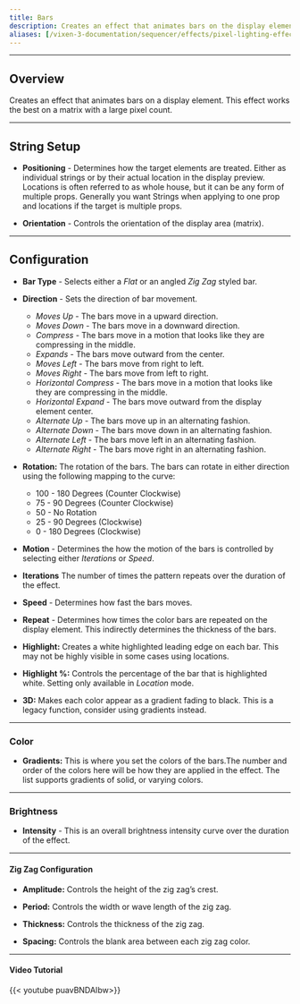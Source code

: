 ```yaml
---
title: Bars
description: Creates an effect that animates bars on the display elements.
aliases: [/vixen-3-documentation/sequencer/effects/pixel-lighting-effects/bars/]
---
```


---

## Overview

Creates an effect that animates bars on a display element.  This effect works the best on a matrix with a large pixel count.

---

## String Setup

  * **Positioning** - Determines how the target elements are treated.  Either as individual strings or by their actual location in the display preview.
                      Locations is often referred to as whole house, but it can be any form of multiple props. 
                      Generally you want Strings when applying to one prop and locations if the target is multiple props.
  
  * **Orientation** - Controls the orientation of the display area (matrix).
---

## Configuration

* **Bar Type**  - Selects either a _Flat_ or an angled _Zig Zag_ styled bar.

* **Direction** - Sets the direction of bar movement.

  * _Moves Up_ - The bars move in a upward direction.
  * _Moves Down_ - The bars move in a downward direction.
  * _Compress_ - The bars move in a motion that looks like they are compressing in the middle.
  * _Expands_ - The bars move outward from the center.
  * _Moves Left_ - The bars move from right to left.
  * _Moves Right_ - The bars move from left to right.
  * _Horizontal Compress_ - The bars move in a motion that looks like they are compressing in the middle.
  * _Horizontal Expand_ - The bars move outward from the display element center.
  * _Alternate Up_ - The bars move up in an alternating fashion.
  * _Alternate Down_ - The bars move down in an alternating fashion. 
  * _Alternate Left_ - The bars move left in an alternating fashion.
  * _Alternate Right_  - The bars move right in an alternating fashion.
  
* **Rotation:** The rotation of the bars.  The bars can rotate in either direction using the following mapping to the curve:          
    
    * 100 - 180 Degrees (Counter Clockwise)
    * 75 - 90 Degrees (Counter Clockwise)
    * 50 - No Rotation
    * 25 - 90 Degrees (Clockwise)
    * 0 - 180 Degrees (Clockwise)

* **Motion** - Determines the how the motion of the bars is controlled by selecting either _Iterations_ or _Speed_.

* **Iterations** The number of times the pattern repeats over the duration of the effect.

* **Speed** - Determines how fast the bars moves.

* **Repeat** - Determines how times the color bars are repeated on the display element.  This indirectly determines the thickness of the bars.

* **Highlight:** Creates a white highlighted leading edge on each bar. This may not be highly visible in some cases using locations.

* **Highlight %:** Controls the percentage of the bar that is highlighted white.  Setting only available in _Location_ mode.

* **3D:** Makes each color appear as a gradient fading to black. This is a legacy function, consider using gradients instead.


---

### Color

* **Gradients:** This is where you set the colors of the bars.The number and order of the colors here will be how they are applied in the effect.  The list supports gradients of solid, or varying colors.

---

### Brightness

* **Intensity** - This is an overall brightness intensity curve over the duration of the effect.

---

#### Zig Zag Configuration

* **Amplitude:** Controls the height of the zig zag&#8217;s crest.

* **Period:** Controls the width or wave length of the zig zag.

* **Thickness:** Controls the thickness of the zig zag.

* **Spacing:** Controls the blank area between each zig zag color.

---

#### Video Tutorial

{{< youtube puavBNDAIbw>}}
